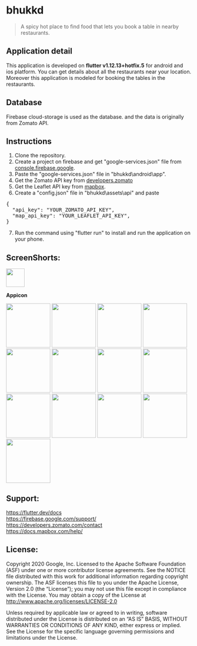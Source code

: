 # bhukkd 
> A spicy hot place to find food that lets you book a table in nearby restaurants.

## Application detail
This application is developed on **flutter v1.12.13+hotfix.5** for android and ios platform. You can get details about all the restaurants near your location. Moreover this application is modeled for booking the tables in the restaurants.

## Database
Firebase cloud-storage is used as the database. and the data is originally from Zomato API.

## Instructions
1. Clone the repository.
2. Create a project on firebase and get "google-services.json" file from <a href="https://console.firebase.google.com/" width="250">  console.firebase.google</a>.
3. Paste the "google-services.json" file in "bhukkd\android\app\".
4. Get the Zomato API key from <a href="https://developers.zomato.com/api" width="250">developers.zomato</a>
5. Get the Leaflet API key from <a href="https://account.mapbox.com" width="250">mapbox</a>.
6. Create a "config.json" file in "bhukkd\assets\api\" and paste
<pre>
{
  "api_key": "YOUR_ZOMATO_API_KEY",
  "map_api_key": "YOUR_LEAFLET_API_KEY",
}
</pre>
7. Run the command using "flutter run" to install and run the application on your phone.
  

## ScreenShorts:
<p float="left">
  <a href="https://imgur.com/Mw28Pwg.jpg"><img src="https://imgur.com/Mw28Pwg.jpg" width="50"></a>
<p><b>Appicon</b></p>

<a href="https://imgur.com/cWxq960.jpg"><img src="https://imgur.com/cWxq960.jpg" width="120"></a>
<a href="https://imgur.com/WJRrqvy.jpg"><img src="https://imgur.com/WJRrqvy.jpg" width="120"></a>
<a href="https://imgur.com/ycKclUZ.jpg"><img src="https://imgur.com/ycKclUZ.jpg" width="120"></a>
<a href="https://imgur.com/rZE7Ubs.jpg"><img src="https://imgur.com/rZE7Ubs.jpg" width="120"></a>
<a href="https://imgur.com/1McLdae.jpg"><img src="https://imgur.com/1McLdae.jpg" width="120"></a>
<a href="https://imgur.com/U3lRLIl.jpg"><img src="https://imgur.com/U3lRLIl.jpg" width="120"></a>
<a href="https://imgur.com/6CKSOAT.jpg"><img src="https://imgur.com/6CKSOAT.jpg" width="120"></a>
<a href="https://imgur.com/aMTWTF4.jpg"><img src="https://imgur.com/aMTWTF4.jpg" width="120"></a>
<a href="https://imgur.com/8VCvgQR.jpg"><img src="https://imgur.com/8VCvgQR.jpg" width="120"></a>
<a href="https://imgur.com/4oKQUQm.jpg"><img src="https://imgur.com/4oKQUQm.jpg" width="120"></a>
<a href="https://imgur.com/jjsRiEg.jpg"><img src="https://imgur.com/jjsRiEg.jpg" width="120"></a>
<a href="https://imgur.com/gQvAl9r.jpg"><img src="https://imgur.com/gQvAl9r.jpg" width="120"></a>
<a href="https://imgur.com/yBMvPe3.jpg"><img src="https://imgur.com/yBMvPe3.jpg" width="120"></a>
</p>

## Support:
https://flutter.dev/docs
<br>
https://firebase.google.com/support/
<br>
https://developers.zomato.com/contact
<br>
https://docs.mapbox.com/help/

## License:
Copyright 2020 Google, Inc. Licensed to the Apache Software Foundation (ASF) under one or more contributor license agreements. See the NOTICE file distributed with this work for additional information regarding copyright ownership. The ASF licenses this file to you under the Apache License, Version 2.0 (the “License”); you may not use this file except in compliance with the License. You may obtain a copy of the License at http://www.apache.org/licenses/LICENSE-2.0

Unless required by applicable law or agreed to in writing, software distributed under the License is distributed on an “AS IS” BASIS, WITHOUT WARRANTIES OR CONDITIONS OF ANY KIND, either express or implied. See the License for the specific language governing permissions and limitations under the License.

